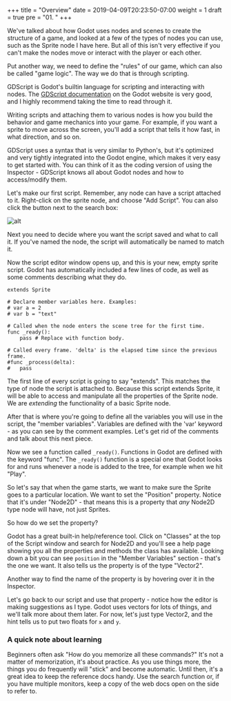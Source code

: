 +++
title = "Overview"
date = 2019-04-09T20:23:50-07:00
weight = 1
draft = true
pre = "01. "
+++

We've talked about how Godot uses nodes and scenes to create the structure of a game, and looked at a few of the types of nodes you can use, such as the Sprite node I have here. But all of this isn't very effective if you can't make the nodes move or interact with the player or each other.

Put another way, we need to define the "rules" of our game, which can also be called "game logic". The way we do that is through scripting.

GDScript is Godot's builtin language for scripting and interacting with nodes. The [GDScript documentation](https://docs.godotengine.org/en/latest/getting_started/scripting/gdscript/gdscript_basics.html) on the Godot website is very good, and I highly recommend taking the time to read through it.

Writing scripts and attaching them to various nodes is how you build the behavior and game mechanics into your game. For example, if you want a sprite to move across the screen, you'll add a script that tells it how fast, in what direction, and so on.

GDScript uses a syntax that is very similar to Python's, but it's optimized and very tightly integrated into the Godot engine, which makes it very easy to get started with. You can think of it as the coding version of using the Inspector - GDScript knows all about Godot nodes and how to access/modify them.

Let's make our first script. Remember, any node can have a script attached to it. Right-click on the sprite node, and choose "Add Script". You can also click the button next to the search box:

![alt](/godot_lessons/img/gds_01_attach.png?width=250)

Next you need to decide where you want the script saved and what to call it. If you've named the node, the script will automatically be named to match it.

Now the script editor window opens up, and this is your new, empty sprite script. Godot has automatically included a few lines of code, as well as some comments describing what they do.

```gdscript
extends Sprite

# Declare member variables here. Examples:
# var a = 2
# var b = "text"

# Called when the node enters the scene tree for the first time.
func _ready():
	pass # Replace with function body.

# Called every frame. 'delta' is the elapsed time since the previous frame.
#func _process(delta):
#	pass
```

The first line of every script is going to say "extends". This matches the type of node the script is attached to.  Because this script extends Sprite, it will be able to access and manipulate all the properties of the Sprite node. We are *extending* the functionality of a basic Sprite node.

After that is where you're going to define all the variables you will use in the script, the "member variables". Variables are defined with the 'var' keyword - as you can see by the comment examples. Let's get rid of the comments and talk about this next piece.

Now we see a function called `_ready()`. Functions in Godot are defined with the keyword "func". The `_ready()` function is a special one that Godot looks for and runs whenever a node is added to the tree, for example when we hit "Play".

So let's say that when the game starts, we want to make sure the Sprite goes to a particular location. We want to set the "Position" property. Notice that it's under "Node2D" - that means this is a property that *any* Node2D type node will have, not just Sprites.

So how do we set the property?

Godot has a great built-in help/reference tool. Click on "Classes" at the top of the Script window and search for Node2D and you'll see a help page showing you all the properties and methods the class has available. Looking down a bit you can see `position` in the "Member Variables" section - that's the one we want. It also tells us the property is of the type "Vector2".

Another way to find the name of the property is by hovering over it in the Inspector.

Let's go back to our script and use that property - notice how the editor is making suggestions as I type. Godot uses vectors for lots of things, and we'll talk more about them later. For now, let's just type Vector2, and the hint tells us to put two floats for `x` and `y`.

### A quick note about learning

Beginners often ask "How do you memorize all these commands?" It's not a matter of memorization, it's about practice. As you use things more, the things you do frequently will "stick" and become automatic. Until then, it's a great idea to keep the reference docs handy. Use the search function or, if you have multiple monitors, keep a copy of the web docs open on the side to refer to.